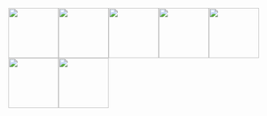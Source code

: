 <img src=https://user-images.githubusercontent.com/18099289/87244872-de9cf200-c440-11ea-9354-a1c5a7b87c63.png width=100px><img src=https://user-images.githubusercontent.com/18099289/87245137-4c4a1d80-c443-11ea-8423-8febd93c276f.png width=100px><img src=https://user-images.githubusercontent.com/18099289/87245146-6126b100-c443-11ea-92d7-4ed27c9c5fc1.png width=100px><img src=https://user-images.githubusercontent.com/18099289/87245166-8a474180-c443-11ea-84da-e6967b26f891.png width=100px><img src=https://user-images.githubusercontent.com/18099289/87245172-959a6d00-c443-11ea-9ca9-9a6091a02054.png width=100px><img src=https://user-images.githubusercontent.com/18099289/87245185-a6e37980-c443-11ea-9700-45b6670a9ec2.png width=100px><img src=https://user-images.githubusercontent.com/18099289/87245190-b793ef80-c443-11ea-883d-865e606fe2c8.png width=100px>

